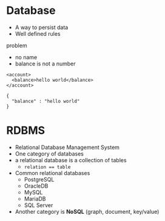 # Database
* A way to persist data
* Well defined rules

problem
* no name
* balance is not a number

```
<account>
  <balance>hello world</balance>
</account>
```

```
{
  "balance" : "hello world"
}
```

# RDBMS
* Relational Database Management System
* One category of databases
* a relational database is a collection of tables
  * `relation == table`
* Common relational databases
  * PostgreSQL
  * OracleDB
  * MySQL
  * MariaDB
  * SQL Server
* Another category is **NoSQL** (graph, document, key/value)
